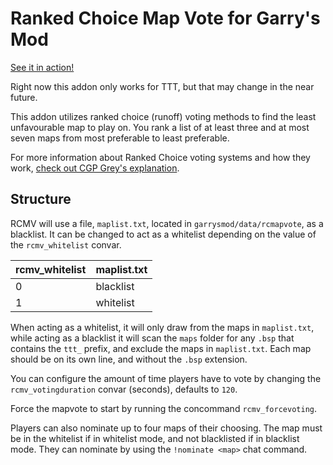 # Ranked Choice Map Vote for Garry's Mod

[See it in action!](https://www.youtube.com/watch?v=MJ0SV3D3SEs)

Right now this addon only works for TTT, but that may change in the near future.

This addon utilizes ranked choice (runoff) voting methods to find the least unfavourable map to play on. You rank a list of at least three and at most seven maps from most preferable to least preferable. 

For more information about Ranked Choice voting systems and how they work, [check out CGP Grey's explanation](https://www.youtube.com/watch?v=3Y3jE3B8HsE).

## Structure

RCMV will use a file, `maplist.txt`, located in `garrysmod/data/rcmapvote`, as a blacklist. It can be changed to act as a whitelist depending on the value of the `rcmv_whitelist` convar.

|rcmv_whitelist|maplist.txt|
|---|---|
|0|blacklist|
|1|whitelist|

When acting as a whitelist, it will only draw from the maps in `maplist.txt`, while acting as a blacklist it will scan the `maps` folder for any `.bsp` that contains the `ttt_` prefix, and exclude the maps in `maplist.txt`. Each map should be on its own line, and without the `.bsp` extension.

You can configure the amount of time players have to vote by changing the  `rcmv_votingduration` convar (seconds), defaults to `120`.

Force the mapvote to start by running the concommand `rcmv_forcevoting`.

Players can also nominate up to four maps of their choosing. The map must be in the whitelist if in whitelist mode, and not blacklisted if in blacklist mode. They can nominate by using the `!nominate <map>` chat command. 